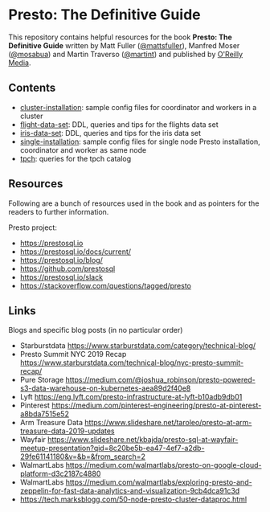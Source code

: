 # Presto: The Definitive Guide

This repository contains helpful resources for the book __Presto: The Definitive
Guide__ written by Matt Fuller ([@mattsfuller](https://github.com/mattsfuller)),
Manfred Moser ([@mosabua](https://github.com/mosabua)) and Martin Traverso
([@martint](https://github.com/martint)) and published by
[O'Reilly Media](http://shop.oreilly.com/product/0636920206880.do).

## Contents

* [cluster-installation](./cluster-installation): sample config files for
  coordinator and workers in a cluster
* [flight-data-set](./flight-data-set): DDL, queries and tips for the flights
  data set
* [iris-data-set](./iris-data-set): DDL, queries and tips for the iris
  data set
* [single-installation](./single-installation): sample config files for single
  node Presto installation, coordinator and worker as same node
* [tpch](./tpch): queries for the tpch catalog

## Resources

Following are a bunch of resources used in the book and as pointers for the
readers to further information.

Presto project:

* https://prestosql.io
* https://prestosql.io/docs/current/
* https://prestosql.io/blog/
* https://github.com/prestosql
* https://prestosql.io/slack
* https://stackoverflow.com/questions/tagged/presto

## Links

Blogs and specific blog posts (in no particular order)

* Starburstdata https://www.starburstdata.com/category/technical-blog/
* Presto Summit NYC 2019 Recap https://www.starburstdata.com/technical-blog/nyc-presto-summit-recap/
* Pure Storage https://medium.com/@joshua_robinson/presto-powered-s3-data-warehouse-on-kubernetes-aea89d2f40e8
* Lyft https://eng.lyft.com/presto-infrastructure-at-lyft-b10adb9db01
* Pinterest https://medium.com/pinterest-engineering/presto-at-pinterest-a8bda7515e52
* Arm Treasure Data https://www.slideshare.net/taroleo/presto-at-arm-treasure-data-2019-updates
* Wayfair https://www.slideshare.net/kbajda/presto-sql-at-wayfair-meetup-presentation?qid=8c20be5b-ea47-4ef7-a2db-29fe61141180&v=&b=&from_search=2
* WalmartLabs https://medium.com/walmartlabs/presto-on-google-cloud-platform-d3c2187c4880
* WalmartLabs https://medium.com/walmartlabs/exploring-presto-and-zeppelin-for-fast-data-analytics-and-visualization-9cb4dca91c3d
* https://tech.marksblogg.com/50-node-presto-cluster-dataproc.html
